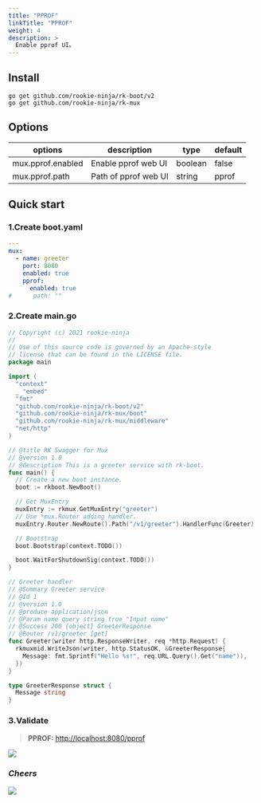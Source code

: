 ```yaml
---
title: "PPROF"
linkTitle: "PPROF"
weight: 4
description: >
  Enable pprof UI。
---
```


## Install
```shell script
go get github.com/rookie-ninja/rk-boot/v2
go get github.com/rookie-ninja/rk-mux
```

## Options
| options            | description          | type    | default |
|--------------------|----------------------|---------|---------|
| mux.pprof.enabled | Enable pprof web UI  | boolean | false   |
| mux.pprof.path    | Path of pprof web UI | string  | pprof   |

## Quick start
### 1.Create boot.yaml

```yaml
---
mux:
  - name: greeter
    port: 8080
    enabled: true
    pprof:
      enabled: true
#      path: ""
```

### 2.Create main.go
```go
// Copyright (c) 2021 rookie-ninja
//
// Use of this source code is governed by an Apache-style
// license that can be found in the LICENSE file.
package main

import (
  "context"
  _ "embed"
  "fmt"
  "github.com/rookie-ninja/rk-boot/v2"
  "github.com/rookie-ninja/rk-mux/boot"
  "github.com/rookie-ninja/rk-mux/middleware"
  "net/http"
)

// @title RK Swagger for Mux
// @version 1.0
// @description This is a greeter service with rk-boot.
func main() {
  // Create a new boot instance.
  boot := rkboot.NewBoot()

  // Get MuxEntry
  muxEntry := rkmux.GetMuxEntry("greeter")
  // Use *mux.Router adding handler.
  muxEntry.Router.NewRoute().Path("/v1/greeter").HandlerFunc(Greeter)

  // Bootstrap
  boot.Bootstrap(context.TODO())

  boot.WaitForShutdownSig(context.TODO())
}

// Greeter handler
// @Summary Greeter service
// @Id 1
// @version 1.0
// @produce application/json
// @Param name query string true "Input name"
// @Success 200 {object} GreeterResponse
// @Router /v1/greeter [get]
func Greeter(writer http.ResponseWriter, req *http.Request) {
  rkmuxmid.WriteJson(writer, http.StatusOK, &GreeterResponse{
    Message: fmt.Sprintf("Hello %s!", req.URL.Query().Get("name")),
  })
}

type GreeterResponse struct {
  Message string
}
```

### 3.Validate
> **PPROF:** [http://localhost:8080/pprof](http://localhost:8080/pprof)

![](/rk-boot/user-guide/gin/basic/gin-pprof.png)

### _**Cheers**_
![](/rk-boot/user-guide/cheers.png)
